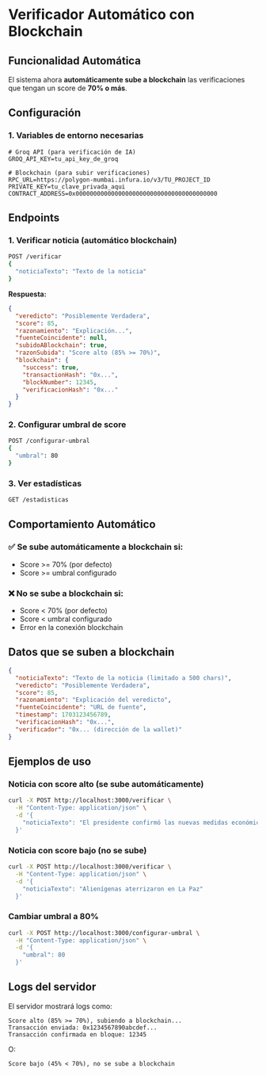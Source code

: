 # Verificador Automático con Blockchain

## Funcionalidad Automática

El sistema ahora **automáticamente sube a blockchain** las verificaciones que tengan un score de **70% o más**.

## Configuración

### 1. Variables de entorno necesarias
```env
# Groq API (para verificación de IA)
GROQ_API_KEY=tu_api_key_de_groq

# Blockchain (para subir verificaciones)
RPC_URL=https://polygon-mumbai.infura.io/v3/TU_PROJECT_ID
PRIVATE_KEY=tu_clave_privada_aqui
CONTRACT_ADDRESS=0x0000000000000000000000000000000000000000
```

## Endpoints

### 1. Verificar noticia (automático blockchain)
```bash
POST /verificar
{
  "noticiaTexto": "Texto de la noticia"
}
```

**Respuesta:**
```json
{
  "veredicto": "Posiblemente Verdadera",
  "score": 85,
  "razonamiento": "Explicación...",
  "fuenteCoincidente": null,
  "subidoABlockchain": true,
  "razonSubida": "Score alto (85% >= 70%)",
  "blockchain": {
    "success": true,
    "transactionHash": "0x...",
    "blockNumber": 12345,
    "verificacionHash": "0x..."
  }
}
```

### 2. Configurar umbral de score
```bash
POST /configurar-umbral
{
  "umbral": 80
}
```

### 3. Ver estadísticas
```bash
GET /estadisticas
```

## Comportamiento Automático

### ✅ Se sube automáticamente a blockchain si:
- Score >= 70% (por defecto)
- Score >= umbral configurado

### ❌ No se sube a blockchain si:
- Score < 70% (por defecto)
- Score < umbral configurado
- Error en la conexión blockchain

## Datos que se suben a blockchain

```json
{
  "noticiaTexto": "Texto de la noticia (limitado a 500 chars)",
  "veredicto": "Posiblemente Verdadera",
  "score": 85,
  "razonamiento": "Explicación del veredicto",
  "fuenteCoincidente": "URL de fuente",
  "timestamp": 1703123456789,
  "verificacionHash": "0x...",
  "verificador": "0x... (dirección de la wallet)"
}
```

## Ejemplos de uso

### Noticia con score alto (se sube automáticamente)
```bash
curl -X POST http://localhost:3000/verificar \
  -H "Content-Type: application/json" \
  -d '{
    "noticiaTexto": "El presidente confirmó las nuevas medidas económicas que beneficiarán a la población"
  }'
```

### Noticia con score bajo (no se sube)
```bash
curl -X POST http://localhost:3000/verificar \
  -H "Content-Type: application/json" \
  -d '{
    "noticiaTexto": "Alienígenas aterrizaron en La Paz"
  }'
```

### Cambiar umbral a 80%
```bash
curl -X POST http://localhost:3000/configurar-umbral \
  -H "Content-Type: application/json" \
  -d '{
    "umbral": 80
  }'
```

## Logs del servidor

El servidor mostrará logs como:
```
Score alto (85% >= 70%), subiendo a blockchain...
Transacción enviada: 0x1234567890abcdef...
Transacción confirmada en bloque: 12345
```

O:
```
Score bajo (45% < 70%), no se sube a blockchain
``` 